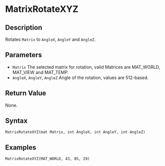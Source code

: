 # MatrixRotateXYZ

## Description
Rotates `Matrix` to `AngleX`, `AngleY` and `AngleZ`.

## Parameters
- `Matrix`
The selected matrix for rotation, valid Matrices are MAT_WORLD, MAT_VIEW and MAT_TEMP.
- `AngleX`, `AngleY`, `AngleZ`
Angle of the rotation, values are 512-based.

## Return Value
None.

## Syntax
```
MatrixRotateXYZ(mat Matrix, int AngleX, int AngleY, int AngleZ)
```

## Examples
```
MatrixRotateXYZ(MAT_WORLD, 43, 85, 29)
```